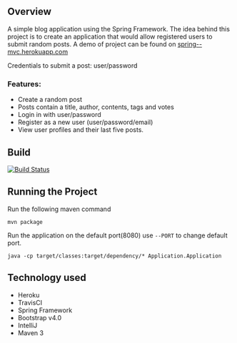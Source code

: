 ## Overview
A simple blog application using the Spring Framework. The idea behind this project is to create an application that would allow registered users to submit random posts. A demo of project can be found on <a href="http://spring--mvc.herokuapp.com">spring--mvc.herokuapp.com</a> 

Credentials to submit a post: user/password

### Features:
- Create a random post
- Posts contain a title, author, contents, tags and votes
- Login in with user/password
- Register as a new user (user/password/email)
- View user profiles and their last five posts.
 
## Build
[![Build Status](https://travis-ci.org/anthonyliriano/SpringMVCApp.svg?branch=master)](https://travis-ci.org/anthonyliriano/SpringMVCApp)


## Running the Project
Run the following maven command
```
mvn package
```
Run the application on the default port(8080) use ```--PORT``` to change default port.
```
java -cp target/classes:target/dependency/* Application.Application
```
## Technology used
- Heroku
- TravisCI
- Spring Framework
- Bootstrap v4.0
- IntelliJ
- Maven 3